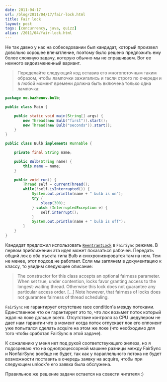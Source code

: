 ```yaml
---
date: 2011-04-17
url: /blog/2011/04/17/fair-lock.html
title: Fair lock
layout: post
tags: [concurrency, java, quizz]
alias: /2011/04/fair-lock.html
---
```

Не так давно у нас на собеседовании был кандидат, который произвел довольно хорошее впечатление, поэтому было решено предложить ему более сложную задачу, которую обычно мы не спрашиваем. Вот ее немного видоизмененный вариант.

<!-- excerpt -->

> Переделайте следующий код оставив его многопоточным таким образом, чтобы лампочки зажигались и гасли строго по очереди и в любой момент времени должна быть включена только одна лампочка:

```java
package me.bazhenov.bulb;

public class Main {

	public static void main(String[] args) {
		new Thread(new Bulb("first")).start();
		new Thread(new Bulb("seconds")).start();
	}
}

public class Bulb implements Runnable {

	private final String name;

	public Bulb(String name) {
		this.name = name;
	}

	public void run() {
		Thread self = currentThread();
		while(!self.isInterrupted()) {
			System.out.println(name + " bulb is on");
			try {
				sleep(300);
			} catch (InterruptedException e) {
				self.interrupt();
			}
			System.out.println(name + " bulb is off");
		}
	}
}
```
	
Кандидат предложил использовать [`ReentrantLock`][ref-reentrant-lock] в `FairSync` режиме. В первом приближении эта идея может показаться рабочей. Передать общий лок в оба оъекта типа Bulb и синхронизироватся там на нем. Тем не менее, этот подход не работает. Если мы заглянем в документацию к классу, то увидим следующее описание:

> The constructor for this class accepts an optional fairness parameter. When set true, under contention, locks favor granting access to the longest-waiting thread. Otherwise this lock does not guarantee any particular access order. [...] Note however, that fairness of locks does not guarantee fairness of thread scheduling.

`FairSync` не гарантирует отсутствие race condition'а между потоками. Единственное что он гарантирует это то, что лок возьмет поток который ждал на локе дольше всего. Отсутствие контроля за CPU шедулером не дает нам гарантии что в момент когда поток отпускает лок его оппонент уже попытался сделать acquire на этом же локе (что необходимо для того чтобы сработал FairSync в этой задаче).

К сожалению у меня нет под рукой соответствующего железа, но я подозреваю что на однопроцессорной машине разницы между FairSync и NonfairSync вообще не будет, так как у параллельного потока не будет возможности поставить в очередь заявку на acquire, чтобы при следующем unlock'е его заявка была обслужена.

Правильное же решение задачи остается на совести читателя :)

[ref-reentrant-lock]: http://download.oracle.com/javase/1.5.0/docs/api/java/util/concurrent/locks/ReentrantLock.html
